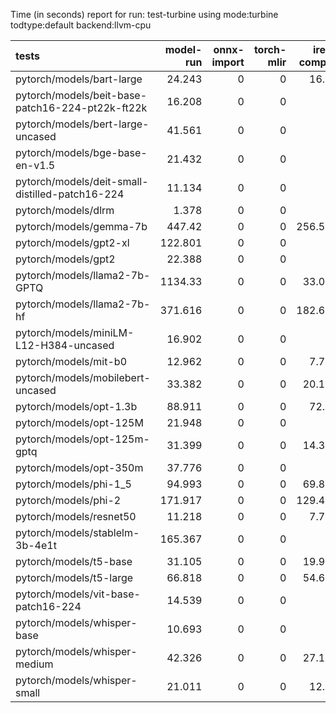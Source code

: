 Time (in seconds) report for run: test-turbine using mode:turbine todtype:default backend:llvm-cpu

| tests                                            |   model-run |   onnx-import |   torch-mlir |   iree-compile |   inference |
|:-------------------------------------------------|------------:|--------------:|-------------:|---------------:|------------:|
| pytorch/models/bart-large                        |      24.243 |             0 |            0 |         16.96  |       1.18  |
| pytorch/models/beit-base-patch16-224-pt22k-ft22k |      16.208 |             0 |            0 |          0     |       0     |
| pytorch/models/bert-large-uncased                |      41.561 |             0 |            0 |          0     |       0     |
| pytorch/models/bge-base-en-v1.5                  |      21.432 |             0 |            0 |          0     |       0     |
| pytorch/models/deit-small-distilled-patch16-224  |      11.134 |             0 |            0 |          0     |       0     |
| pytorch/models/dlrm                              |       1.378 |             0 |            0 |          0     |       0     |
| pytorch/models/gemma-7b                          |     447.42  |             0 |            0 |        256.518 |       0     |
| pytorch/models/gpt2-xl                           |     122.801 |             0 |            0 |          0     |       0     |
| pytorch/models/gpt2                              |      22.388 |             0 |            0 |          0     |       0     |
| pytorch/models/llama2-7b-GPTQ                    |    1134.33  |             0 |            0 |         33.027 |       0     |
| pytorch/models/llama2-7b-hf                      |     371.616 |             0 |            0 |        182.662 |       0     |
| pytorch/models/miniLM-L12-H384-uncased           |      16.902 |             0 |            0 |          0     |       0     |
| pytorch/models/mit-b0                            |      12.962 |             0 |            0 |          7.773 |       0.387 |
| pytorch/models/mobilebert-uncased                |      33.382 |             0 |            0 |         20.108 |       0.304 |
| pytorch/models/opt-1.3b                          |      88.911 |             0 |            0 |         72.04  |       6.333 |
| pytorch/models/opt-125M                          |      21.948 |             0 |            0 |          0     |       0     |
| pytorch/models/opt-125m-gptq                     |      31.399 |             0 |            0 |         14.349 |       0.671 |
| pytorch/models/opt-350m                          |      37.776 |             0 |            0 |          0     |       0     |
| pytorch/models/phi-1_5                           |      94.993 |             0 |            0 |         69.854 |      13.882 |
| pytorch/models/phi-2                             |     171.917 |             0 |            0 |        129.477 |      24.911 |
| pytorch/models/resnet50                          |      11.218 |             0 |            0 |          7.757 |       0.334 |
| pytorch/models/stablelm-3b-4e1t                  |     165.367 |             0 |            0 |          0     |       0     |
| pytorch/models/t5-base                           |      31.105 |             0 |            0 |         19.957 |       2.478 |
| pytorch/models/t5-large                          |      66.818 |             0 |            0 |         54.672 |       7.391 |
| pytorch/models/vit-base-patch16-224              |      14.539 |             0 |            0 |          0     |       0     |
| pytorch/models/whisper-base                      |      10.693 |             0 |            0 |          0     |       0     |
| pytorch/models/whisper-medium                    |      42.326 |             0 |            0 |         27.168 |       1.891 |
| pytorch/models/whisper-small                     |      21.011 |             0 |            0 |         12.71  |       0.938 |
